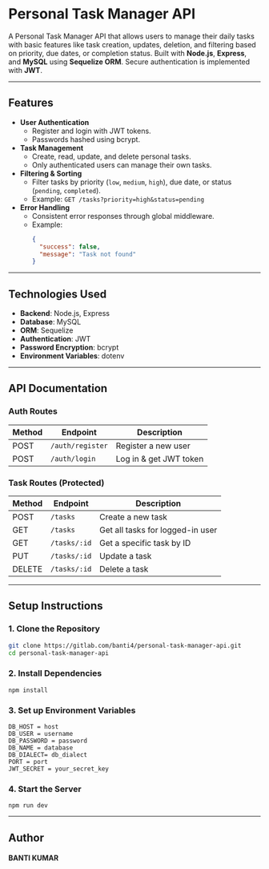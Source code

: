 # Personal Task Manager API

A Personal Task Manager API that allows users to manage their daily tasks with basic features like task creation, updates, deletion, and filtering based on priority, due dates, or completion status. Built with **Node.js**, **Express**, and **MySQL** using **Sequelize ORM**. Secure authentication is implemented with **JWT**.

---

## Features

- **User Authentication**
  - Register and login with JWT tokens.
  - Passwords hashed using bcrypt.
- **Task Management**
  - Create, read, update, and delete personal tasks.
  - Only authenticated users can manage their own tasks.
- **Filtering & Sorting**
  - Filter tasks by priority (`low`, `medium`, `high`), due date, or status (`pending`, `completed`).
  - Example: `GET /tasks?priority=high&status=pending`
- **Error Handling**
  - Consistent error responses through global middleware.
  - Example:
    ```json
    {
      "success": false,
      "message": "Task not found"
    }
    ```

---

## Technologies Used

- **Backend**: Node.js, Express
- **Database**: MySQL
- **ORM**: Sequelize
- **Authentication**: JWT
- **Password Encryption**: bcrypt
- **Environment Variables**: dotenv

---

## API Documentation

### Auth Routes

| Method | Endpoint          | Description            |
|--------|------------------|------------------------|
| POST   | `/auth/register` | Register a new user    |
| POST   | `/auth/login`    | Log in & get JWT token |

### Task Routes (Protected)

| Method | Endpoint       | Description                      |
|--------|---------------|----------------------------------|
| POST   | `/tasks`       | Create a new task                |
| GET    | `/tasks`       | Get all tasks for logged-in user |
| GET    | `/tasks/:id`   | Get a specific task by ID        |
| PUT    | `/tasks/:id`   | Update a task                    |
| DELETE | `/tasks/:id`   | Delete a task                    |

---

## Setup Instructions

### 1. Clone the Repository
```bash
git clone https://gitlab.com/banti4/personal-task-manager-api.git
cd personal-task-manager-api
```

### 2. Install Dependencies
```
npm install
```

### 3. Set up Environment Variables
```
DB_HOST = host
DB_USER = username
DB_PASSWORD = password
DB_NAME = database
DB_DIALECT= db_dialect
PORT = port
JWT_SECRET = your_secret_key
```


### 4. Start the Server
```
npm run dev
```
---

## Author
#### BANTI KUMAR
